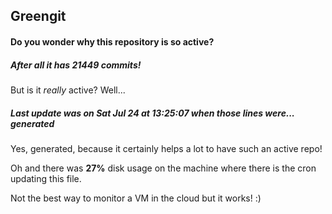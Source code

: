 ## Greengit

#### Do you wonder why this repository is so active?

##### After all it has 21449 commits!

But is it *really* active? Well...

##### Last update was on Sat Jul 24 at 13:25:07 when those lines were... generated

Yes, generated, because it certainly helps a lot to have such an active repo!

Oh and there was **27%** disk usage on the machine
where there is the cron updating this file.

Not the best way to monitor a VM in the cloud but it works! :)
